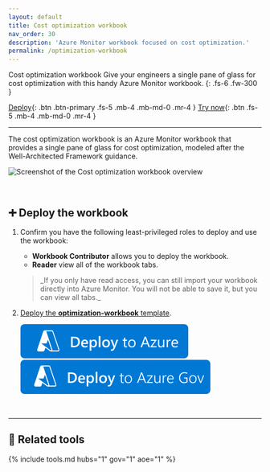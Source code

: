 ```yaml
---
layout: default
title: Cost optimization workbook
nav_order: 30
description: 'Azure Monitor workbook focused on cost optimization.'
permalink: /optimization-workbook
---
```


<span class="fs-9 d-block mb-4">Cost optimization workbook</span>
Give your engineers a single pane of glass for cost optimization with this handy Azure Monitor workbook.
{: .fs-6 .fw-300 }

[Deploy](./README.md#-create-a-new-hub){: .btn .btn-primary .fs-5 .mb-4 .mb-md-0 .mr-4 }
[Try now](<https://portal.azure.com/#blade/AppInsightsExtension/UsageNotebookBlade/ComponentId/Azure%20Advisor/ConfigurationId/community-Workbooks%2FAzure%20Advisor%2FCost%20Optimization/Type/workbook/WorkbookTemplateName/Cost%20Optimization%20(Preview)>){: .btn .fs-5 .mb-4 .mb-md-0 .mr-4 }

---

The cost optimization workbook is an Azure Monitor workbook that provides a single pane of glass for cost optimization, modeled after the Well-Architected Framework guidance.

![Screenshot of the Cost optimization workbook overview](https://github.com/microsoft/finops-toolkit/assets/399533/70b71cb4-d42e-40fc-8870-b4262ecc3633)

<br>

## ➕ Deploy the workbook

1. Confirm you have the following least-privileged roles to deploy and use the workbook:

   - **Workbook Contributor** allows you to deploy the workbook.
   - **Reader** view all of the workbook tabs.

   <blockquote class="tip" markdown="1">
     _If you only have read access, you can still import your workbook directly into Azure Monitor. You will not be able to save it, but you can view all tabs._
   </blockquote>

2. [Deploy the **optimization-workbook** template](../resources/deploy.md).

   [![Deploy To Azure](https://raw.githubusercontent.com/Azure/azure-quickstart-templates/master/1-CONTRIBUTION-GUIDE/images/deploytoazure.svg?sanitize=true)](https://portal.azure.com/#create/Microsoft.Template/uri/https%3A%2F%2Fmicrosoft.github.io%2Ffinops-toolkit%2Fdeploy%2Foptimization-workbook-latest.json/createUIDefinitionUri/https%3A%2F%2Fmicrosoft.github.io%2Ffinops-toolkit%2Fdeploy%2Foptimization-workbook%2FcreateUiDefinition.json) &nbsp; [![Deploy To Azure US Gov](https://raw.githubusercontent.com/Azure/azure-quickstart-templates/master/1-CONTRIBUTION-GUIDE/images/deploytoazuregov.svg?sanitize=true)](https://portal.azure.us/#create/Microsoft.Template/uri/https%3A%2F%2Fmicrosoft.github.io%2Ffinops-toolkit%2Fdeploy%2Foptimization-workbook-latest.json/createUIDefinitionUri/https%3A%2F%2Fmicrosoft.github.io%2Ffinops-toolkit%2Fdeploy%2Foptimization-workbook%2FcreateUiDefinition.json)

<br>

---

## 🧰 Related tools

{% include tools.md hubs="1" gov="1" aoe="1" %}

<br>
